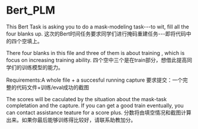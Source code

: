 # Bert_PLM
This Bert Task is asking you to do a mask-modeling task---to wit, fill all the four blanks up.
这次的Bert时间任务要求同学们进行掩码重建任务---即将代码中的四个空填上。

There four blanks in this file and three of them is about training , which is focus on increasing training ability.
四个空中三个是在train部分，想借此提高同学们的训练模型的能力。

Requirements:A whole file + a succesful running capture
要求提交：一个完整的代码文件+训练/eval成功的截图

The scores will be caculated by the situation about the mask-task completation and the capture. If you can get a good train eventually, you can contact assistance teature for a score plus.
分数将由填空情况和截图计算出来。如果你最后能够训练得比较好，请联系助教加分。
